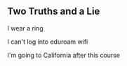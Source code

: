 ## Two Truths and a Lie

I wear a ring

I can't log into eduroam wifi

I'm going to California after this course


